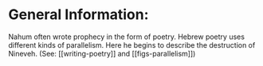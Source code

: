 # General Information:

Nahum often wrote prophecy in the form of poetry. Hebrew poetry uses different kinds of parallelism. Here he begins to describe the destruction of Nineveh. (See: [[writing-poetry]] and [[figs-parallelism]])